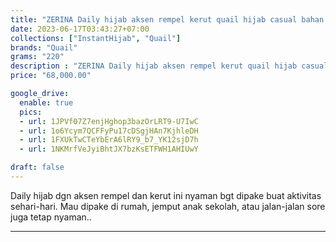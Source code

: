 ```yaml
---
title: "ZERINA Daily hijab aksen rempel kerut quail hijab casual bahan jersey"
date: 2023-06-17T03:43:27+07:00
collections: ["InstantHijab", "Quail"]
brands: "Quail"
grams: "220"
description : "ZERINA Daily hijab aksen rempel kerut quail hijab casual bahan jersey"
price: "68,000.00"

google_drive:
  enable: true
  pics:
  - url: 1JPVf07Z7enjHghop3bazOrLRT9-U7IwC
  - url: 1o6Ycym7QCFFyPu17cDSgjHAn7KjhleDH
  - url: 1FXUkTwCTeYbErA6lRY9_b7_YK12sjD7h
  - url: 1NKMrfVeJyiBhtJX7bzKsETFWH1AHIUwY

draft: false
---
```


Daily hijab dgn aksen rempel dan kerut ini nyaman bgt dipake buat aktivitas sehari-hari. Mau dipake di rumah, jemput anak sekolah, atau jalan-jalan sore juga tetap nyaman..

----------    
 
